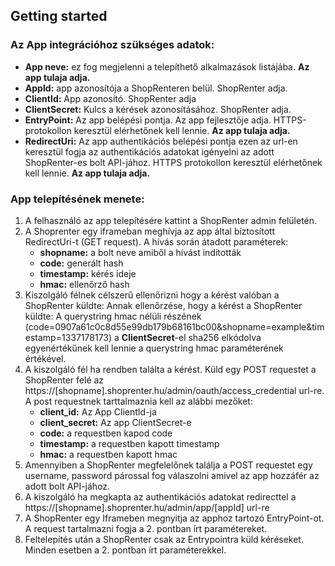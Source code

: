 ## Getting started

### Az App integrációhoz szükséges adatok:

- **App neve:** ez fog megjelenni a telepíthető alkalmazások listájába. **Az app tulaja adja.**
- **AppId:** app azonosítója a ShopRenteren belül. ShopRenter adja.
- **ClientId:** App azonosító. ShopRenter adja
- **ClientSecret:** Kulcs a kérések azonosításához. ShopRenter adja.
- **EntryPoint:** Az app belépési pontja. Az app fejlesztője adja. HTTPS-protokollon keresztül elérhetőnek kell lennie. **Az app tulaja adja.**
- **RedirectUri:** Az app authentikációs belépési pontja ezen az url-en keresztül fogja az authentikációs adatokat igényelni az adott ShopRenter-es bolt API-jához. HTTPS protokollon keresztül elérhetőnek kell lennie. **Az app tulaja adja.**


### App telepítésének menete:
1. A felhasználó az app telepítésére kattint a ShopRenter admin felületén.
2. A Shoprenter egy iframeban meghívja az app által bíztosított RedirectUri-t (GET request).
    A hívás során átadott paraméterek:
    - **shopname:** a bolt neve amiből a hívást indították
    - **code:** generált hash
    - **timestamp:** kérés ideje
    - **hmac:** ellenőrző hash
3. Kiszolgáló félnek célszerű ellenőrizni hogy a kérést valóban a ShopRenter küldte:
Annak ellenőrzése, hogy a kérést a ShopRenter küldte:
A querystring hmac nélüli részének (code=0907a61c0c8d55e99db179b68161bc00&shopname=example&timestamp=1337178173) a **ClientSecret**-el sha256 elkódolva egyenértékűnek kell lennie a querystring hmac paraméterének értékével.
4. A kiszolgáló fél ha rendben találta a kérést. Küld egy POST requestet a ShopRenter felé az https://[shopname].shoprenter.hu/admin/oauth/access_credential url-re.
A post requestnek tarttalmaznia kell az alábbi mezőket:
    - **client_id:** Az App ClientId-ja
    - **client_secret:** Az app ClientSecret-e 
    - **code:** a requestben kapod code
    - **timestamp:** a requestben kapott timestamp
    - **hmac:** a requestben kapott hmac
5. Amennyiben a ShopRenter megfelelőnek találja a POST requestet egy username, password párossal fog válaszolni amivel az app hozzáfér az adott bolt API-jához.
6. A kiszolgáló ha megkapta az authentikációs adatokat redirecttel a https://[shopname].shoprenter.hu/admin/app/[appId] url-re
7. A ShopRenter egy Iframeben megnyitja az apphoz tartozó EntryPoint-ot. A request tartalmazni fogja a 2. pontban írt paramétereket.
8. Feltelepítés után a ShopRenter csak az Entrypointra küld kéréseket. Minden esetben a 2. pontban írt paraméterekkel.
